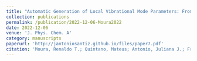 ```yaml
---
title: "Automatic Generation of Local Vibrational Mode Parameters: From Small to Large Molecules and QM/MM Systems"
collection: publications
permalink: /publication/2022-12-06-Moura2022
date: 2022-12-06
venue: 'J. Phys. Chem. A'
category: manuscripts
paperurl: 'http://jantoniosantiz.github.io/files/paper7.pdf'
citation: 'Moura, Renaldo T.; Quintano, Mateus; Antonio, Juliana J.; Freindorf, Marek; Kraka, Elfi. &quot;Automatic Generation of Local Vibrational Mode Parameters: From Small to Large Molecules and QM/MM Systems&quot; <i>J. Phys. Chem. A</i>, <b>2022</b>, 9313-9331'
---
```

